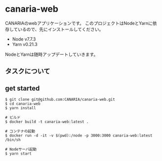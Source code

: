 # canaria-web

CANARIAのwebアプリケーションです。
このプロジェクトはNodeとYarnに依存しているので、先にインストールしてください。

* Node v7.7.3
* Yarn v0.21.3

NodeとYarnは随時アップデートしていきます。

## タスクについて

## get started

```
$ git clone git@github.com:CANARIA/canaria-web.git
$ cd canaria-web
$ yarn install

# ビルド
$ docker build -t canaria-web:latest .

# コンテナの起動
$ docker run -d -it -v $(pwd):/node -p 3000:3000 canaria-web:latest /bin/sh

# Nodeサーバ起動
$ yarn start
```
